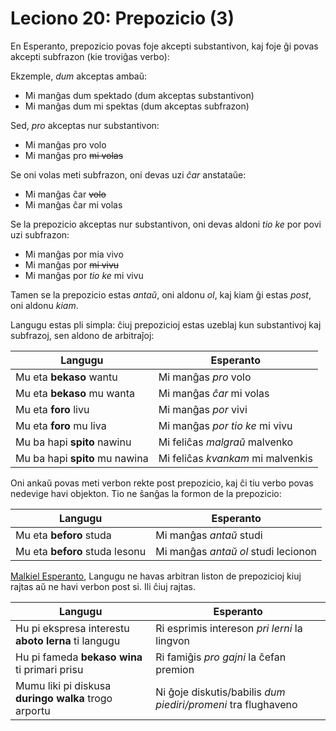 # Leciono 20: Prepozicio (3)

En Esperanto, prepozicio povas foje akcepti substantivon, kaj foje ĝi povas
akcepti subfrazon (kie troviĝas verbo):

Ekzemple, *dum* akceptas ambaŭ:

* Mi manĝas dum spektado (dum akceptas substantivon)
* Mi manĝas dum mi spektas (dum akceptas subfrazon)

Sed, *pro* akceptas nur substantivon:

* Mi manĝas pro volo
* Mi manĝas pro ~~mi volas~~

Se oni volas meti subfrazon, oni devas uzi *ĉar* anstataŭe:

* Mi manĝas ĉar ~~volo~~
* Mi manĝas ĉar mi volas

Se la prepozicio akceptas nur substantivon, oni devas aldoni *tio ke* por povi
uzi subfrazon:

* Mi manĝas por mia vivo
* Mi manĝas por ~~mi vivu~~
* Mi manĝas por *tio ke* mi vivu

Tamen se la prepozicio estas *antaŭ*, oni aldonu *ol*, kaj kiam ĝi estas *post*,
oni aldonu *kiam*.

Langugu estas pli simpla: ĉiuj prepozicioj estas uzeblaj kun substantivoj kaj
subfrazoj, sen aldono de arbitraĵoj:

| Langugu                        | Esperanto                         |
|--------------------------------|-----------------------------------|
| Mu eta **bekaso** wantu        | Mi manĝas *pro* volo              |
| Mu eta **bekaso** mu wanta     | Mi manĝas *ĉar* mi volas          |
| Mu eta **foro** livu           | Mi manĝas *por* vivi              |
| Mu eta **foro** mu liva        | Mi manĝas *por tio ke* mi vivu    |
| Mu ba hapi **spito** nawinu    | Mi feliĉas *malgraŭ* malvenko     |
| Mu ba hapi **spito** mu nawina | Mi feliĉas *kvankam* mi malvenkis |

Oni ankaŭ povas meti verbon rekte post prepozicio, kaj ĉi tiu verbo povas
nedevige havi objekton. Tio ne ŝanĝas la formon de la prepozicio:

| Langugu                        | Esperanto                           |
|--------------------------------|-------------------------------------|
| Mu eta **beforo** studa        | Mi manĝas *antaŭ* studi             |
| Mu eta **beforo** studa lesonu | Mi manĝas *antaŭ ol* studi lecionon |

[Malkiel Esperanto](https://bertilow.com/pmeg/gramatiko/i-verboj/kun_rolvortetoj.html#j-bb7),
Langugu ne havas arbitran liston de prepozicioj kiuj rajtas aŭ ne havi verbon
post si. Ili ĉiuj rajtas.

| Langugu                                              | Esperanto                                                     |
|------------------------------------------------------|---------------------------------------------------------------|
| Hu pi ekspresa interestu **aboto lerna** ti langugu  | Ri esprimis intereson *pri lerni* la lingvon                  |
| Hu pi fameda **bekaso wina** ti primari prisu        | Ri famiĝis *pro gajni* la ĉefan premion                       |
| Mumu liki pi diskusa **duringo walka** trogo arportu | Ni ĝoje diskutis/babilis *dum piediri/promeni* tra flughaveno |

